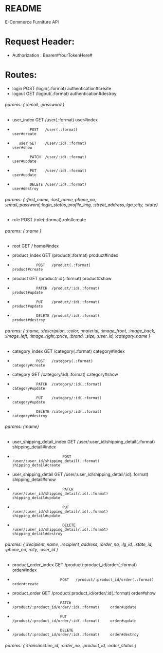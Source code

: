 # README

E-Commerce Furniture API


# Request Header:
* Authorization : Bearer#YourTokenHere#

# Routes:
* login      POST   /login(.:format)                             authentication#create  
* logout     GET    /logout(.:format)                            authentication#destroy 
######  params: { :email, :password }

*   user_index GET    /user(.:format)                             user#index
*             POST   /user(.:format)                              user#create 
*        user GET    /user/:id(.:format)                          user#show
*             PATCH  /user/:id(.:format)                          user#update
*             PUT    /user/:id(.:format)                          user#update
*             DELETE /user/:id(.:format)                          user#destroy    
######  params: { :first_name, :last_name,:phone_no, :email,:password,:login_status,:profile_img, :street_address,:lga,:city, :state}

*   role     POST   /role(.:format)                                role#create
######  params: { :name }

*   root     GET    /                                              home#index

* product_index  GET    /product(.:format)                           product#index
*                POST   /product(.:format)                           product#create
* product        GET    /product/:id(.:format)                       product#show
*                PATCH  /product/:id(.:format)                       product#update
*                PUT    /product/:id(.:format)                       product#update
*                DELETE /product/:id(.:format)                       product#destroy
######  params: { :name, :description, :color, :material, :image_front, :image_back, :image_left, :image_right,:price, :brand, :size, :user_id, :category_name  }       

* category_index GET    /category(.:format)                          category#index
*                POST   /category(.:format)                          category#create
* category       GET    /category/:id(.:format)                      category#show
*                PATCH  /category/:id(.:format)                      category#update
*                PUT    /category/:id(.:format)                      category#update
*                DELETE /category/:id(.:format)                      category#destroy  
######  params: {:name}  

* user_shipping_detail_index GET    /user/:user_id/shipping_detail(.:format)      shipping_detail#index
*                            POST   /user/:user_id/shipping_detail(.:format)      shipping_detail#create
* user_shipping_detail       GET    /user/:user_id/shipping_detail/:id(.:format)  shipping_detail#show
*                            PATCH  /user/:user_id/shipping_detail/:id(.:format)  shipping_detail#update
*                            PUT    /user/:user_id/shipping_detail/:id(.:format)  shipping_detail#update
*                            DELETE /user/:user_id/shipping_detail/:id(.:format)  shipping_detail#destroy
######  params: {  :recipient_name, :recipient_address, :order_no, :lg_id, :state_id, :phone_no, :city, :user_id }   

* product_order_index       GET    /product/:product_id/order(.:format)         order#index
*                           POST   /product/:product_id/order(.:format)         order#create
* product_order             GET    /product/:product_id/order/:id(.:format)     order#show
*                           PATCH  /product/:product_id/order/:id(.:format)     order#update
*                           PUT    /product/:product_id/order/:id(.:format)     order#update
*                           DELETE /product/:product_id/order/:id(.:format)     order#destroy
######  params: {  :transanction_id, :order_no, :product_id, :order_status }
                      






     
                   
                    
